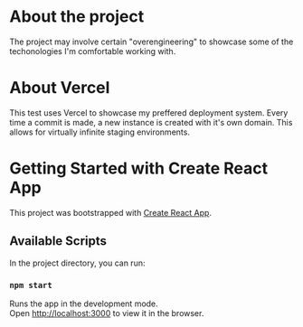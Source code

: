 # About the project

The project may involve certain "overengineering" to showcase some of the techonologies I'm comfortable working with.

# About Vercel

This test uses Vercel to showcase my preffered deployment system. Every time a commit is made, a new instance is
created with it's own domain. This allows for virtually infinite staging environments.

# Getting Started with Create React App

This project was bootstrapped with [Create React App](https://github.com/facebook/create-react-app).

## Available Scripts

In the project directory, you can run:

### `npm start`

Runs the app in the development mode.\
Open [http://localhost:3000](http://localhost:3000) to view it in the browser.
